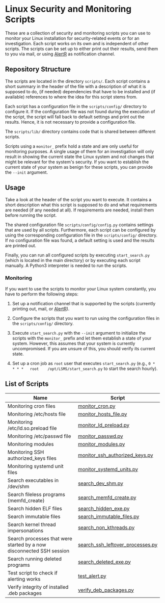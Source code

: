 # Linux Security and Monitoring Scripts

These are a collection of security and monitoring scripts you can use to monitor your Linux installation
for security-related events or for an investigation. Each script works on its own and is independent of other scripts.
The scripts can be set up to either print out their results, send them to you via mail,
or using [AlertR](https://github.com/sqall01/alertR) as notification channel.

## Repository Structure

The scripts are located in the directory `scripts/`.
Each script contains a short summary in the header of the file with a description of what it is supposed to do,
(if needed) dependencies that have to be installed and (if available) references to where the idea for
this script stems from.

Each script has a configuration file in the `scripts/config/` directory to configure it.
If the configuration file was not found during the execution of the script,
the script will fall back to default settings and print out the results.
Hence, it is not necessary to provide a configuration file.

The `scripts/lib/` directory contains code that is shared between different scripts.

Scripts using a `monitor_` prefix hold a state and are only useful for monitoring purposes.
A single usage of them for an investigation will only result in showing the current state the
Linux system and not changes that might be relevant for the system's security. If you want to
establish the current state of your system as benign for these scripts, you can provide the `--init` argument.

## Usage

Take a look at the header of the script you want to execute. It contains a short description what this script
is supposed to do and what requirements are needed (if any needed at all). If requirements are needed,
install them before running the script.

The shared configuration file `scripts/config/config.py` contains settings that are used by all scripts.
Furthermore, each script can be configured by using the corresponding configuration file in the `scripts/config/`
directory. If no configuration file was found, a default setting is used and the results are printed out.

Finally, you can run all configured scripts by executing `start_search.py` (which is located in the main directory)
or by executing each script manually. A Python3 interpreter is needed to run the scripts.

### Monitoring

If you want to use the scripts to monitor your Linux system constantly, you have to perform the following steps:

1. Set up a notification channel that is supported by the scripts (currently printing out, mail,
or [AlertR](https://github.com/sqall01/alertR)).

2. Configure the scripts that you want to run using the configuration files in the `scripts/config/` directory.

3. Execute `start_search.py` with the `--init` argument to initialize the scripts with the `monitor_` prefix and let 
them establish a state of your system. However, this assumes that your system is currently uncompromised.
If you are unsure of this, you should verify its current state.

4. Set up a cron job as `root` user that executes `start_search.py`
(e.g., `0 *    * * *   root    /opt/LSMS/start_search.py` to start the search hourly).

## List of Scripts

| Name                                                                 | Script                                                                       |
|----------------------------------------------------------------------|------------------------------------------------------------------------------|
| Monitoring cron files                                                | [monitor_cron.py](scripts/monitor_cron.py)                                   |
| Monitoring /etc/hosts file                                           | [monitor_hosts_file.py](scripts/monitor_hosts_file.py)                       |
| Monitoring /etc/ld.so.preload file                                   | [monitor_ld_preload.py](scripts/monitor_ld_preload.py)                       |
| Monitoring /etc/passwd file                                          | [monitor_passwd.py](scripts/monitor_passwd.py)                               |
| Monitoring modules                                                   | [monitor_modules.py](scripts/monitor_modules.py)                             |
| Monitoring SSH authorized_keys files                                 | [monitor_ssh_authorized_keys.py](scripts/monitor_ssh_authorized_keys.py)     |
| Monitoring systemd unit files                                        | [monitor_systemd_units.py](scripts/monitor_systemd_units.py)                 |
| Search executables in /dev/shm                                       | [search_dev_shm.py](scripts/search_dev_shm.py)                               |
| Search fileless programs (memfd_create)                              | [search_memfd_create.py](scripts/search_memfd_create.py)                     |
| Search hidden ELF files                                              | [search_hidden_exe.py](scripts/search_hidden_exe.py)                         |
| Search immutable files                                               | [search_immutable_files.py](scripts/search_immutable_files.py)               |
| Search kernel thread impersonations                                  | [search_non_kthreads.py](scripts/search_non_kthreads.py)                     |
| Search processes that were started by a now disconnected SSH session | [search_ssh_leftover_processes.py](scripts/search_ssh_leftover_processes.py) |
| Search running deleted programs                                      | [search_deleted_exe.py](scripts/search_deleted_exe.py)                       |
| Test script to check if alerting works                               | [test_alert.py](scripts/test_alert.py)                                       |
| Verify integrity of installed .deb packages                          | [verify_deb_packages.py](scripts/verify_deb_packages.py)                     |

